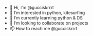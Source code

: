 - 👋 Hi, I’m @gucciskrrrt
- 👀 I’m interested in python, kitesurfing
- 🌱 I’m currently learning python & DS
- 💞️ I’m looking to collaborate on projects
- 📫 How to reach me @gucciskrrrt

<!---
gucciskrrrt/gucciskrrrt is a ✨ special ✨ repository because its `README.md` (this file) appears on your GitHub profile.
You can click the Preview link to take a look at your changes.
--->
